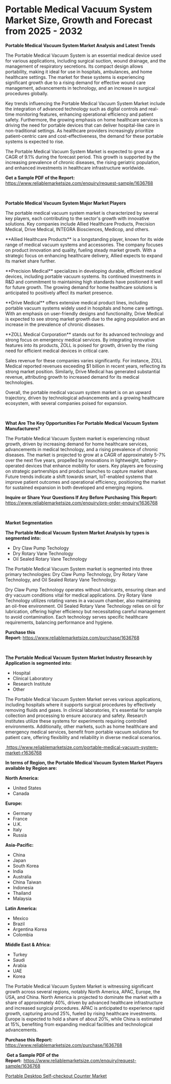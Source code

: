 <p><h1>Portable Medical Vacuum System Market Size, Growth and Forecast from 2025 - 2032</h1></p><p><strong>Portable Medical Vacuum System Market Analysis and Latest Trends</strong></p>
<p><p>The Portable Medical Vacuum System is an essential medical device used for various applications, including surgical suction, wound drainage, and the management of respiratory secretions. Its compact design allows portability, making it ideal for use in hospitals, ambulances, and home healthcare settings. The market for these systems is experiencing significant growth due to a rising demand for effective wound care management, advancements in technology, and an increase in surgical procedures globally.</p><p>Key trends influencing the Portable Medical Vacuum System Market include the integration of advanced technology such as digital controls and real-time monitoring features, enhancing operational efficiency and patient safety. Furthermore, the growing emphasis on home healthcare services is driving the need for portable devices that can deliver hospital-like care in non-traditional settings. As healthcare providers increasingly prioritize patient-centric care and cost-effectiveness, the demand for these portable systems is expected to rise.</p><p>The Portable Medical Vacuum System Market is expected to grow at a CAGR of 9.1% during the forecast period. This growth is supported by the increasing prevalence of chronic diseases, the rising geriatric population, and enhanced investments in healthcare infrastructure worldwide.</p></p>
<p><strong>Get a Sample PDF of the Report:&nbsp;</strong> <a href="https://www.reliablemarketsize.com/enquiry/request-sample/1636768?utm_campaign=1197&utm_medium=2&utm_source=Github&utm_content=ia&utm_term=23032025&utm_id=portable-medical-vacuum-system">https://www.reliablemarketsize.com/enquiry/request-sample/1636768</a></p>
<p>&nbsp;</p>
<p><strong>Portable Medical Vacuum System Major Market Players</strong></p>
<p><p>The portable medical vacuum system market is characterized by several key players, each contributing to the sector's growth with innovative solutions. Key companies include Allied Healthcare Products, Precision Medical, Drive Medical, INTEGRA Biosciences, Medicop, and others.</p><p>**Allied Healthcare Products** is a longstanding player, known for its wide range of medical vacuum systems and accessories. The company focuses on product innovation and quality, fueling steady market growth. With a strategic focus on enhancing healthcare delivery, Allied expects to expand its market share further.</p><p>**Precision Medical** specializes in developing durable, efficient medical devices, including portable vacuum systems. Its continued investments in R&D and commitment to maintaining high standards have positioned it well for future growth. The growing demand for home healthcare solutions is anticipated to positively affect its market presence.</p><p>**Drive Medical** offers extensive medical product lines, including portable vacuum systems widely used in hospitals and home care settings. With an emphasis on user-friendly designs and functionality, Drive Medical is expected to see strong market growth due to the aging population and an increase in the prevalence of chronic diseases.</p><p>**ZOLL Medical Corporation** stands out for its advanced technology and strong focus on emergency medical services. By integrating innovative features into its products, ZOLL is poised for growth, driven by the rising need for efficient medical devices in critical care.</p><p>Sales revenue for these companies varies significantly. For instance, ZOLL Medical reported revenues exceeding $1 billion in recent years, reflecting its strong market position. Similarly, Drive Medical has generated substantial revenue, attributing growth to increased demand for its medical technologies.</p><p>Overall, the portable medical vacuum system market is on an upward trajectory, driven by technological advancements and a growing healthcare ecosystem, with several companies poised for expansion.</p></p>
<p>&nbsp;</p>
<p><strong>What Are The Key Opportunities For Portable Medical Vacuum System Manufacturers?</strong></p>
<p><p>The Portable Medical Vacuum System market is experiencing robust growth, driven by increasing demand for home healthcare services, advancements in medical technology, and a rising prevalence of chronic diseases. The market is projected to grow at a CAGR of approximately 5-7% over the next five years, propelled by innovations in lightweight, battery-operated devices that enhance mobility for users. Key players are focusing on strategic partnerships and product launches to capture market share. Future trends indicate a shift towards smart, IoT-enabled systems that improve patient outcomes and operational efficiency, positioning the market for sustained expansion in both developed and emerging regions.</p></p>
<p><strong>Inquire or Share Your Questions If Any Before Purchasing This Report:</strong> <a href="https://www.reliablemarketsize.com/enquiry/pre-order-enquiry/1636768?utm_campaign=1197&utm_medium=2&utm_source=Github&utm_content=ia&utm_term=23032025&utm_id=portable-medical-vacuum-system">https://www.reliablemarketsize.com/enquiry/pre-order-enquiry/1636768</a></p>
<p>&nbsp;</p>
<p><strong>Market Segmentation</strong></p>
<p><strong>The Portable Medical Vacuum System Market Analysis by types is segmented into:</strong></p>
<p><ul><li>Dry Claw Pump Techology</li><li>Dry Rotary Vane Technology</li><li>Oil Sealed Rotary Vane Technology</li></ul></p>
<p><p>The Portable Medical Vacuum System market is segmented into three primary technologies: Dry Claw Pump Technology, Dry Rotary Vane Technology, and Oil Sealed Rotary Vane Technology. </p><p>Dry Claw Pump Technology operates without lubricants, ensuring clean and dry vacuum conditions vital for medical applications. Dry Rotary Vane Technology utilizes rotating vanes in a vacuum chamber, also maintaining an oil-free environment. Oil Sealed Rotary Vane Technology relies on oil for lubrication, offering higher efficiency but necessitating careful management to avoid contamination. Each technology serves specific healthcare requirements, balancing performance and hygiene.</p></p>
<p><strong>Purchase this Report:&nbsp;</strong><a href="https://www.reliablemarketsize.com/purchase/1636768?utm_campaign=1197&utm_medium=2&utm_source=Github&utm_content=ia&utm_term=23032025&utm_id=portable-medical-vacuum-system">https://www.reliablemarketsize.com/purchase/1636768</a></p>
<p>&nbsp;</p>
<p><strong>The Portable Medical Vacuum System Market Industry Research by Application is segmented into:</strong></p>
<p><ul><li>Hospital</li><li>Clinical Laboratory</li><li>Research Institute</li><li>Other</li></ul></p>
<p><p>The Portable Medical Vacuum System Market serves various applications, including hospitals where it supports surgical procedures by effectively removing fluids and gases. In clinical laboratories, it's essential for sample collection and processing to ensure accuracy and safety. Research institutes utilize these systems for experiments requiring controlled environments. Additionally, other markets, such as home healthcare and emergency medical services, benefit from portable vacuum solutions for patient care, offering flexibility and reliability in diverse medical scenarios.</p></p>
<p><a href="https://www.reliablemarketsize.com/portable-medical-vacuum-system-market-r1636768?utm_campaign=1197&utm_medium=2&utm_source=Github&utm_content=ia&utm_term=23032025&utm_id=portable-medical-vacuum-system">&nbsp;https://www.reliablemarketsize.com/portable-medical-vacuum-system-market-r1636768</a></p>
<p><strong>In terms of Region, the Portable Medical Vacuum System Market Players available by Region are:</strong></p>
<p>
    <p> <strong> North America: </strong>
        <ul>
            <li>United States</li>
            <li>Canada</li>
        </ul>
        </p> 
    <p> <strong> Europe: </strong>
        <ul>
            <li>Germany</li>
            <li>France</li>
            <li>U.K.</li>
            <li>Italy</li>
            <li>Russia</li>
        </ul>
        </p> 
    <p> <strong> Asia-Pacific: </strong>
        <ul>
            <li>China</li>
            <li>Japan</li>
            <li>South Korea</li>
            <li>India</li>
            <li>Australia</li>
            <li>China Taiwan</li>
            <li>Indonesia</li>
            <li>Thailand</li>
            <li>Malaysia</li>
        </ul>
        </p> 
    <p> <strong> Latin America: </strong>
        <ul>
            <li>Mexico</li>
            <li>Brazil</li>
            <li>Argentina Korea</li>
            <li>Colombia</li>
        </ul>
        </p> 
    <p> <strong> Middle East & Africa: </strong>
        <ul>
            <li>Turkey</li>
            <li>Saudi</li>
            <li>Arabia</li>
            <li>UAE</li>
            <li>Korea</li>
        </ul>
    </p>
    </p>
<p><p>The Portable Medical Vacuum System Market is witnessing significant growth across several regions, notably North America, APAC, Europe, the USA, and China. North America is projected to dominate the market with a share of approximately 40%, driven by advanced healthcare infrastructure and increased surgical procedures. APAC is anticipated to experience rapid growth, capturing around 25%, fueled by rising healthcare investments. Europe is expected to hold a share of about 20%, while China is estimated at 15%, benefiting from expanding medical facilities and technological advancements.</p></p>
<p><strong>Purchase this Report: </strong><a href="https://www.reliablemarketsize.com/purchase/1636768?utm_campaign=1197&utm_medium=2&utm_source=Github&utm_content=ia&utm_term=23032025&utm_id=portable-medical-vacuum-system">https://www.reliablemarketsize.com/purchase/1636768</a></p>
<p>&nbsp;<strong>Get a Sample PDF of the Report:&nbsp;&nbsp;</strong><a href="https://www.reliablemarketsize.com/enquiry/request-sample/1636768?utm_campaign=1197&utm_medium=2&utm_source=Github&utm_content=ia&utm_term=23032025&utm_id=portable-medical-vacuum-system">https://www.reliablemarketsize.com/enquiry/request-sample/1636768</a></p>
<p><strong></strong></p>
<p><p><a href="https://github.com/prosalinda88/Market-Research-Report-List-7/blob/main/portable-desktop-self-checkout-counter-market.md?utm_campaign=1197&utm_medium=2&utm_source=Github&utm_content=ia&utm_term=23032025&utm_id=portable-medical-vacuum-system">Portable Desktop Self-checkout Counter Market</a></p></p>